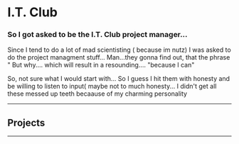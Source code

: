   # I.T. Club 
  ### So I got asked to be the I.T. Club project manager...
Since I tend to do a lot of mad scientisting ( because im  nutz) I was asked to do the project managment stuff...
Man...they gonna find out, that the phrase " But why.... which will result in a resounding.... "because I can"

So, not sure what I would start with... 
So I guess I hit them with honesty and be willing to listen to input( maybe not to much honesty... I didn't get all these messed
up teeth becaause of my charming personality
______________________________________________


## Projects
------------------------


